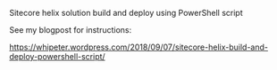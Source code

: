 ﻿
Sitecore helix solution build and deploy using PowerShell script

See my blogpost for instructions:

https://whipeter.wordpress.com/2018/09/07/sitecore-helix-build-and-deploy-powershell-script/
